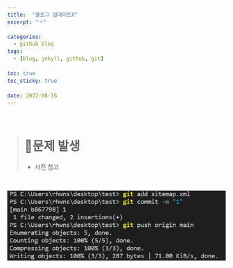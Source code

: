 ```yaml
---
title:  "블로그 업데이트X"
excerpt: "ㄱ"

categories:
  - github blog 
tags:
  - [blog, jekyll, github, git]

toc: true
toc_sticky: true
 
date: 2022-08-16
---
```

<br>

> # 🚨문제 발생
> * 사진 참고

<br>

![Desktop View](/assets/img/no-update-on-github/1.PNG)


